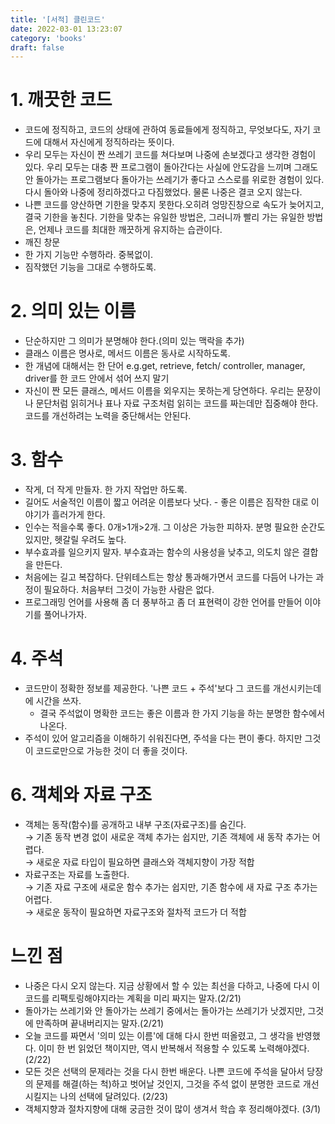 ```yaml
---
title: '[서적] 클린코드'
date: 2022-03-01 13:23:07
category: 'books'
draft: false
---
```

# 1. 깨끗한 코드
- 코드에 정직하고, 코드의 상태에 관하여 동료들에게 정직하고, 무엇보다도, 자기 코드에 대해서 자신에게 정직하라는 뜻이다.
- 우리 모두는 자신이 짠 쓰레기 코드를 쳐다보며 나중에 손보겠다고 생각한 경험이 있다. 우리 모두는 대충 짠 프로그램이 돌아간다는 사실에 안도감을 느끼며 그래도 안 돌아가는 프로그램보다 돌아가는 쓰레기가 좋다고 스스로를 위로한 경험이 있다. 다시 돌아와 나중에 정리하겠다고 다짐했었다. 물론 나중은 결코 오지 않는다.
- 나쁜 코드를 양산하면 기한을 맞추지 못한다.오히려 엉망진창으로 속도가 늦어지고, 결국 기한을 놓친다. 기한을 맞추는 유일한 방법은, 그러니까 빨리 가는 유일한 방법은, 언제나 코드를 최대한 깨끗하게 유지하는 습관이다.
- 깨진 창문
- 한 가지 기능만 수행하라. 중복없이.
- 짐작했던 기능을 그대로 수행하도록.

# 2. 의미 있는 이름
- 단순하지만 그 의미가 분명해야 한다.(의미 있는 맥락을 추가)
- 클래스 이름은 명사로, 메서드 이름은 동사로 시작하도록.
- 한 개념에 대해서는 한 단어 e.g.get, retrieve, fetch/ controller, manager, driver를 한 코드 안에서 섞어 쓰지 말기
- 자신이 짠 모든 클래스, 메서드 이름을 외우지는 못하는게 당연하다. 우리는 문장이나 문단처럼 읽히거나 표나 자료 구조처럼 읽히는 코드를 짜는데만 집중해야 한다. 코드를 개선하려는 노력을 중단해서는 안된다. 
# 3. 함수
- 작게, 더 작게 만들자. 한 가지 작업만 하도록.
- 길어도 서술적인 이름이 짧고 어려운 이름보다 낫다. - 좋은 이름은 짐작한 대로 이야기가 흘러가게 한다.
- 인수는 적을수록 좋다. 0개>1개>2개. 그 이상은 가능한 피하자. 분명 필요한 순간도 있지만, 헷갈릴 우려도 높다.
- 부수효과를 일으키지 말자. 부수효과는 함수의 사용성을 낮추고, 의도치 않은 결합을 만든다.
- 처음에는 길고 복잡하다. 단위테스트는 항상 통과해가면서 코드를 다듬어 나가는 과정이 필요하다. 처음부터 그것이 가능한 사람은 없다.
- 프로그래밍 언어를 사용해 좀 더 풍부하고 좀 더 표현력이 강한 언어를 만들어 이야기를 풀어나가자.

# 4. 주석
- 코드만이 정확한 정보를 제공한다. '나쁜 코드 + 주석'보다 그 코드를 개선시키는데에 시간을 쓰자.
  - 결국 주석없이 명확한 코드는 좋은 이름과 한 가지 기능을 하는 분명한 함수에서 나온다.
- 주석이 있어 알고리즘을 이해하기 쉬워진다면, 주석을 다는 편이 좋다. 하지만 그것이 코드로만으로 가능한 것이 더 좋을 것이다.

# 6. 객체와 자료 구조
- 객체는 동작(함수)를 공개하고 내부 구조(자료구조)를 숨긴다.  
  → 기존 동작 변경 없이 새로운 객체 추가는 쉽지만, 기존 객체에 새 동작 추가는 어렵다.  
  → 새로운 자료 타입이 필요하면 클래스와 객체지향이 가장 적합  
- 자료구조는 자료를 노출한다.  
  → 기존 자료 구조에 새로운 함수 추가는 쉽지만, 기존 함수에 새 자료 구조 추가는 어렵다.  
  → 새로운 동작이 필요하면 자료구조와 절차적 코드가 더 적합  
# 느낀 점
- 나중은 다시 오지 않는다. 지금 상황에서 할 수 있는 최선을 다하고, 나중에 다시 이 코드를 리팩토링해야지라는 계획을 미리 짜지는 말자.(2/21)
- 돌아가는 쓰레기와 안 돌아가는 쓰레기 중에서는 돌아가는 쓰레기가 낫겠지만, 그것에 만족하며 끝내버리지는 말자.(2/21)
- 오늘 코드를 짜면서 '의미 있는 이름'에 대해 다시 한번 떠올렸고, 그 생각을 반영했다. 이미 한 번 읽었던 책이지만, 역시 반복해서 적용할 수 있도록 노력해야겠다. (2/22)
- 모든 것은 선택의 문제라는 것을 다시 한번 배운다. 나쁜 코드에 주석을 달아서 당장의 문제를 해결(하는 척)하고 벗어날 것인지, 그것을 주석 없이 분명한 코드로 개선시킬지는 나의 선택에 달려있다. (2/23)
- 객체지향과 절차지향에 대해 궁금한 것이 많이 생겨서 학습 후 정리해야겠다. (3/1)
